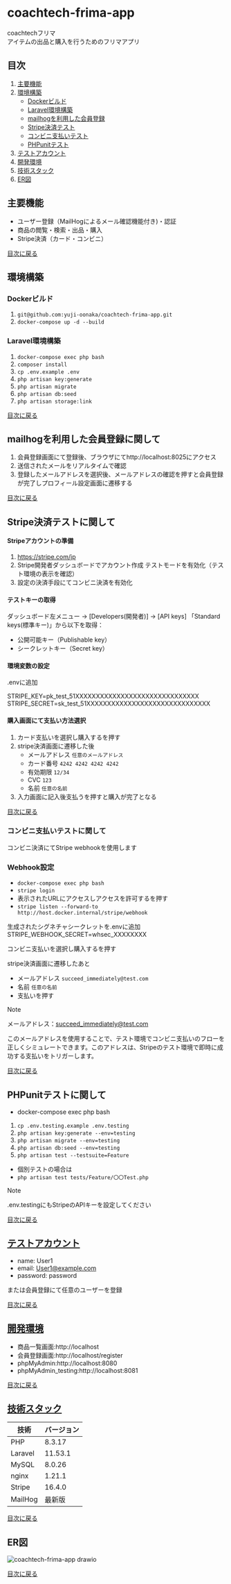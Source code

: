# coachtech-frima-app

coachtechフリマ  
アイテムの出品と購入を行うためのフリマアプリ

## 目次

1. [主要機能](#主要機能)
2. [環境構築](#環境構築)
   - [Dockerビルド](#dockerビルド)
   - [Laravel環境構築](#laravel環境構築)
   - [mailhogを利用した会員登録](#mailhogを利用した会員登録に関して)
   - [Stripe決済テスト](#stripe決済テストに関して)
   - [コンビニ支払いテスト](#コンビニ支払いテストに関して)
   - [PHPunitテスト](#phpunitテストに関して)
3. [テストアカウント](#テストアカウント)
4. [開発環境](#開発環境)
5. [技術スタック](#技術スタック)
6. [ER図](#er図)

## 主要機能

- ユーザー登録（MailHogによるメール確認機能付き)・認証
- 商品の閲覧・検索・出品・購入
- Stripe決済（カード・コンビニ）

[目次に戻る](#目次)

## 環境構築
### Dockerビルド
1. `git@github.com:yuji-oonaka/coachtech-frima-app.git`
2. `docker-compose up -d --build`

### Laravel環境構築
1. `docker-compose exec php bash`
2. `composer install`
3. `cp .env.example .env`
4. `php artisan key:generate`
5. `php artisan migrate`
6. `php artisan db:seed`
7. `php artisan storage:link`  

[目次に戻る](#目次)

## mailhogを利用した会員登録に関して

1. 会員登録画面にて登録後、ブラウザにてhttp://localhost:8025にアクセス
2. 送信されたメールをリアルタイムで確認
3. 登録したメールアドレスを選択後、メールアドレスの確認を押すと会員登録が完了しプロフィール設定画面に遷移する

[目次に戻る](#目次)

## Stripe決済テストに関して

#### Stripeアカウントの準備

1. https://stripe.com/jp
2. Stripe開発者ダッシュボードでアカウント作成 テストモードを有効化（テスト環境の表示を確認）
3. 設定の決済手段にてコンビニ決済を有効化

#### テストキーの取得

ダッシュボード左メニュー → [Developers(開発者)] → [API keys] 「Standard keys(標準キー)」から以下を取得：
- 公開可能キー（Publishable key）
- シークレットキー（Secret key）

#### 環境変数の設定

.envに追加

STRIPE_KEY=pk_test_51XXXXXXXXXXXXXXXXXXXXXXXXXXXXXX  
STRIPE_SECRET=sk_test_51XXXXXXXXXXXXXXXXXXXXXXXXXXXXXX

#### 購入画面にて支払い方法選択

1. カード支払いを選択し購入するを押す
2. stripe決済画面に遷移した後
   - メールアドレス `任意のメールアドレス`
   - カード番号 `4242 4242 4242 4242`
   - 有効期限 `12/34`
   - CVC `123`
   - 名前  `任意の名前`
4. 入力画面に記入後支払うを押すと購入が完了となる

[目次に戻る](#目次)

### コンビニ支払いテストに関して

コンビニ決済にてStripe webhookを使用します

### Webhook設定

- `docker-compose exec php bash`
- `stripe login`
- 表示されたURLにアクセスしアクセスを許可するを押す
- `stripe listen --forward-to http://host.docker.internal/stripe/webhook`

生成されたシグネチャシークレットを.envに追加  
STRIPE_WEBHOOK_SECRET=whsec_XXXXXXXX

コンビニ支払いを選択し購入するを押す

stripe決済画面に遷移したあと
- メールアドレス `succeed_immediately@test.com`
- 名前 `任意の名前`
- 支払いを押す
> [!NOTE]
> メールアドレス：succeed_immediately@test.com

このメールアドレスを使用することで、テスト環境でコンビニ支払いのフローを正しくシミュレートできます。このアドレスは、Stripeのテスト環境で即時に成功する支払いをトリガーします。

[目次に戻る](#目次)

## PHPunitテストに関して
- docker-compose exec php bash
1. `cp .env.testing.example .env.testing`
2. `php artisan key:generate --env=testing`
3. `php artisan migrate --env=testing`
4. `php artisan db:seed --env=testing`
5. `php artisan test --testsuite=Feature`

- 個別テストの場合は
- `php artisan test tests/Feature/〇〇Test.php`

> [!NOTE]
> .env.testingにもStripeのAPIキーを設定してください

[目次に戻る](#目次)

## [テストアカウント](pplx://action/followup)

- name: User1
- email: User1@example.com
- password: password

または会員登録にて任意のユーザーを登録

[目次に戻る](#目次)

## [開発環境](pplx://action/followup)

- 商品一覧画面:http://localhost
- 会員登録画面:http://localhost/register
- phpMyAdmin:http://localhost:8080
- phpMyAdmin_testing:http://localhost:8081

[目次に戻る](#目次)

## [技術スタック](pplx://action/followup)

| 技術 | バージョン |
|------|------------|
| PHP | 8.3.17 |
| Laravel | 11.53.1 |
| MySQL | 8.0.26 |
| nginx | 1.21.1 |
| Stripe | 16.4.0 |
| MailHog | 最新版 |

[目次に戻る](#目次)

## ER図
![coachtech-frima-app drawio](https://github.com/user-attachments/assets/086152e8-ecf6-4e06-8306-1555ccbe8126)

[目次に戻る](#目次)
